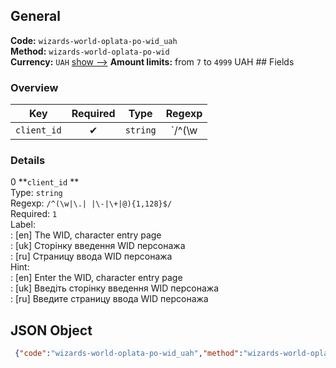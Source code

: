## General 
**Code:** `wizards-world-oplata-po-wid_uah`  
**Method:** `wizards-world-oplata-po-wid`  
**Currency:** `UAH` [show -->]() 
**Amount limits:** from `7`  to `4999`  UAH ## Fields 
### Overview 
|Key|Required|Type|Regexp| 
|:---:|:---:|:---:|:---:| 
|`client_id` |✔ |`string` |`/^(\w|\.| |\-|\+|@){1,128}$/` | 
 
### Details 
0 **`client_id` **  
Type: `string`  
Regexp: `/^(\w|\.| |\-|\+|@){1,128}$/`  
Required: `1`  
Label:  
: [en] The WID, character entry page  
: [uk] Сторінку введення WID персонажа  
: [ru] Страницу ввода WID персонажа  
Hint:  
: [en] Enter the WID, character entry page  
: [uk] Введіть сторінку введення WID персонажа  
: [ru] Введите страницу ввода WID персонажа  
## JSON Object 
```json
 {"code":"wizards-world-oplata-po-wid_uah","method":"wizards-world-oplata-po-wid","currency":"UAH","fields":[{"key":"client_id","type":"string","label":{"en":"The WID, character entry page","uk":"\u0421\u0442\u043e\u0440\u0456\u043d\u043a\u0443 \u0432\u0432\u0435\u0434\u0435\u043d\u043d\u044f WID \u043f\u0435\u0440\u0441\u043e\u043d\u0430\u0436\u0430","ru":"\u0421\u0442\u0440\u0430\u043d\u0438\u0446\u0443 \u0432\u0432\u043e\u0434\u0430 WID \u043f\u0435\u0440\u0441\u043e\u043d\u0430\u0436\u0430"},"regexp":"\/^(\\w|\\.| |\\-|\\+|@){1,128}$\/","required":true,"position":1,"hint":{"en":"Enter the WID, character entry page","uk":"\u0412\u0432\u0435\u0434\u0456\u0442\u044c \u0441\u0442\u043e\u0440\u0456\u043d\u043a\u0443 \u0432\u0432\u0435\u0434\u0435\u043d\u043d\u044f WID \u043f\u0435\u0440\u0441\u043e\u043d\u0430\u0436\u0430","ru":"\u0412\u0432\u0435\u0434\u0438\u0442\u0435 \u0441\u0442\u0440\u0430\u043d\u0438\u0446\u0443 \u0432\u0432\u043e\u0434\u0430 WID \u043f\u0435\u0440\u0441\u043e\u043d\u0430\u0436\u0430"}}],"amount_min":7,"amount_max":4999}```  
